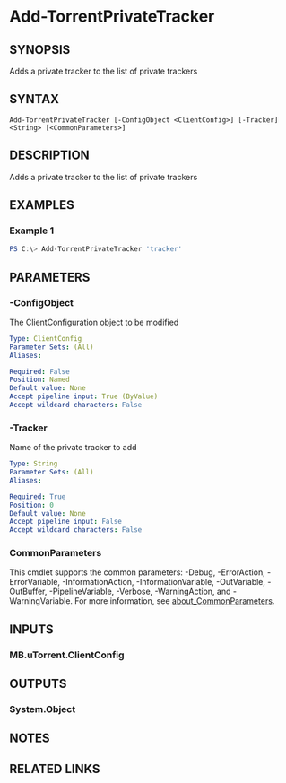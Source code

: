 ﻿---
external help file: MB.uTorrent.dll-Help.xml
Module Name: MB.uTorrent
online version:
schema: 2.0.0
---

# Add-TorrentPrivateTracker

## SYNOPSIS
Adds a private tracker to the list of private trackers

## SYNTAX

```
Add-TorrentPrivateTracker [-ConfigObject <ClientConfig>] [-Tracker] <String> [<CommonParameters>]
```

## DESCRIPTION
Adds a private tracker to the list of private trackers

## EXAMPLES

### Example 1
```powershell
PS C:\> Add-TorrentPrivateTracker 'tracker'
```

## PARAMETERS

### -ConfigObject
The ClientConfiguration object to be modified

```yaml
Type: ClientConfig
Parameter Sets: (All)
Aliases:

Required: False
Position: Named
Default value: None
Accept pipeline input: True (ByValue)
Accept wildcard characters: False
```

### -Tracker
Name of the private tracker to add

```yaml
Type: String
Parameter Sets: (All)
Aliases:

Required: True
Position: 0
Default value: None
Accept pipeline input: False
Accept wildcard characters: False
```

### CommonParameters
This cmdlet supports the common parameters: -Debug, -ErrorAction, -ErrorVariable, -InformationAction, -InformationVariable, -OutVariable, -OutBuffer, -PipelineVariable, -Verbose, -WarningAction, and -WarningVariable. For more information, see [about_CommonParameters](http://go.microsoft.com/fwlink/?LinkID=113216).

## INPUTS

### MB.uTorrent.ClientConfig
## OUTPUTS

### System.Object
## NOTES

## RELATED LINKS
